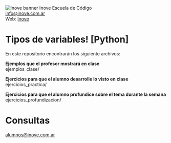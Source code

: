 ![Inove banner](/inove.jpg)
Inove Escuela de Código\
info@inove.com.ar\
Web: [Inove](http://inove.com.ar)

# Tipos de variables! [Python]
En este repositorio encontrarán los siguiente archivos:

__Ejemplos que el profesor mostrará en clase__\
ejemplos_clase/

__Ejercicios para que el alumno desarrolle lo visto en clase__\
ejercicios_practica/

__Ejercicios para que el alumno profundice sobre el tema durante la semana__\
ejercicios_profundizacion/

# Consultas
alumnos@inove.com.ar
